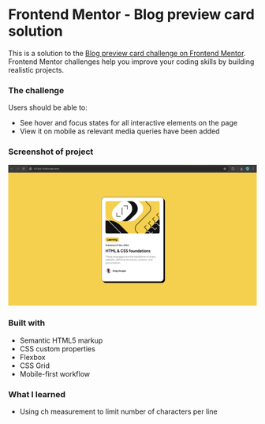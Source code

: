 # Frontend Mentor - Blog preview card solution

This is a solution to the [Blog preview card challenge on Frontend Mentor](https://www.frontendmentor.io/challenges/blog-preview-card-ckPaj01IcS). Frontend Mentor challenges help you improve your coding skills by building realistic projects.

### The challenge

Users should be able to:

- See hover and focus states for all interactive elements on the page
- View it on mobile as relevant media queries have been added

### Screenshot of project

![](./sample.png)

### Built with

- Semantic HTML5 markup
- CSS custom properties
- Flexbox
- CSS Grid
- Mobile-first workflow

### What I learned

- Using ch measurement to limit number of characters per line
